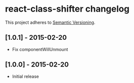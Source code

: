 # react-class-shifter changelog
This project adheres to [Semantic Versioning](http://semver.org/).

## [1.0.1] - 2015-02-20

- Fix componentWillUnmount

## [1.0.0] - 2015-02-20

- Initial release
